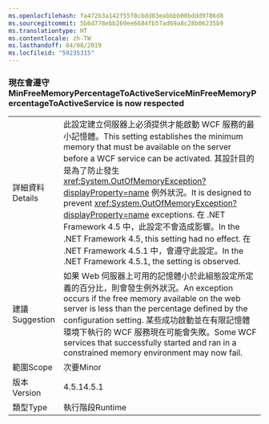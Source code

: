 ```yaml
---
ms.openlocfilehash: fa472b3a142f55f0cbdd83eabbbb00bddd9786d8
ms.sourcegitcommit: 5b6d778ebb269ee6684fb57ad69a8c28b06235b9
ms.translationtype: HT
ms.contentlocale: zh-TW
ms.lasthandoff: 04/08/2019
ms.locfileid: "59235315"
---
```

### <a name="minfreememorypercentagetoactiveservice-is-now-respected"></a><span data-ttu-id="d523e-101">現在會遵守 MinFreeMemoryPercentageToActiveService</span><span class="sxs-lookup"><span data-stu-id="d523e-101">MinFreeMemoryPercentageToActiveService is now respected</span></span>

|   |   |
|---|---|
|<span data-ttu-id="d523e-102">詳細資料</span><span class="sxs-lookup"><span data-stu-id="d523e-102">Details</span></span>|<span data-ttu-id="d523e-103">此設定建立伺服器上必須提供才能啟動 WCF 服務的最小記憶體。</span><span class="sxs-lookup"><span data-stu-id="d523e-103">This setting establishes the minimum memory that must be available on the server before a WCF service can be activated.</span></span> <span data-ttu-id="d523e-104">其設計目的是為了防止發生 <xref:System.OutOfMemoryException?displayProperty=name> 例外狀況。</span><span class="sxs-lookup"><span data-stu-id="d523e-104">It is designed to prevent <xref:System.OutOfMemoryException?displayProperty=name> exceptions.</span></span> <span data-ttu-id="d523e-105">在 .NET Framework 4.5 中，此設定不會造成影響。</span><span class="sxs-lookup"><span data-stu-id="d523e-105">In the .NET Framework 4.5, this setting had no effect.</span></span> <span data-ttu-id="d523e-106">在 .NET Framework 4.5.1 中，會遵守此設定。</span><span class="sxs-lookup"><span data-stu-id="d523e-106">In the .NET Framework 4.5.1, the setting is observed.</span></span>|
|<span data-ttu-id="d523e-107">建議</span><span class="sxs-lookup"><span data-stu-id="d523e-107">Suggestion</span></span>|<span data-ttu-id="d523e-108">如果 Ｗeb 伺服器上可用的記憶體小於此組態設定所定義的百分比，則會發生例外狀況。</span><span class="sxs-lookup"><span data-stu-id="d523e-108">An exception occurs if the free memory available on the web server is less than the percentage defined by the configuration setting.</span></span> <span data-ttu-id="d523e-109">某些成功啟動並在有限記憶體環境下執行的 WCF 服務現在可能會失敗。</span><span class="sxs-lookup"><span data-stu-id="d523e-109">Some WCF services that successfully started and ran in a constrained memory environment may now fail.</span></span>|
|<span data-ttu-id="d523e-110">範圍</span><span class="sxs-lookup"><span data-stu-id="d523e-110">Scope</span></span>|<span data-ttu-id="d523e-111">次要</span><span class="sxs-lookup"><span data-stu-id="d523e-111">Minor</span></span>|
|<span data-ttu-id="d523e-112">版本</span><span class="sxs-lookup"><span data-stu-id="d523e-112">Version</span></span>|<span data-ttu-id="d523e-113">4.5.1</span><span class="sxs-lookup"><span data-stu-id="d523e-113">4.5.1</span></span>|
|<span data-ttu-id="d523e-114">類型</span><span class="sxs-lookup"><span data-stu-id="d523e-114">Type</span></span>|<span data-ttu-id="d523e-115">執行階段</span><span class="sxs-lookup"><span data-stu-id="d523e-115">Runtime</span></span>|

